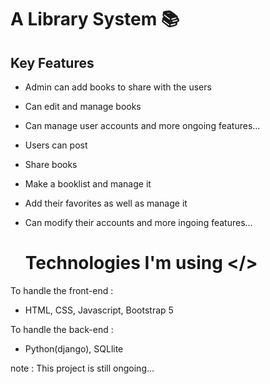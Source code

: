 # A Library System 📚

## Key Features
- Admin can add books to share with the users
- Can edit and manage books
- Can manage user accounts
and more ongoing features...

- Users can post
- Share books
- Make a booklist and manage it
- Add their favorites as well as manage it
- Can modify their accounts
  and more ingoing features...

  # Technologies I'm using </>
 To handle the front-end :
  - HTML, CSS, Javascript, Bootstrap 5 <br>
  
 To handle the back-end :
  - Python(django), SQLlite

  note : This project is still ongoing...

